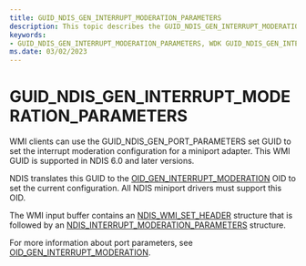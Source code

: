 ```yaml
---
title: GUID_NDIS_GEN_INTERRUPT_MODERATION_PARAMETERS
description: This topic describes the GUID_NDIS_GEN_INTERRUPT_MODERATION_PARAMETERS GUID for the NDIS WMI interface.
keywords:
- GUID_NDIS_GEN_INTERRUPT_MODERATION_PARAMETERS, WDK GUID_NDIS_GEN_INTERRUPT_MODERATION_PARAMETERS network drivers
ms.date: 03/02/2023
---
```


# GUID_NDIS_GEN_INTERRUPT_MODERATION_PARAMETERS

WMI clients can use the GUID_NDIS_GEN_PORT_PARAMETERS set GUID to set the interrupt moderation configuration for a miniport adapter. This WMI GUID is supported in NDIS 6.0 and later versions.

NDIS translates this GUID to the [OID_GEN_INTERRUPT_MODERATION](oid-gen-interrupt-moderation.md) OID to set the current configuration. All NDIS miniport drivers must support this OID.

The WMI input buffer contains an [NDIS_WMI_SET_HEADER](/windows-hardware/drivers/ddi/ntddndis/ns-ntddndis-_ndis_wmi_set_header) structure that is followed by an [NDIS_INTERRUPT_MODERATION_PARAMETERS](/windows-hardware/drivers/ddi/ntddndis/ns-ntddndis-_ndis_interrupt_moderation_parameters) structure.

For more information about port parameters, see [OID_GEN_INTERRUPT_MODERATION](oid-gen-interrupt-moderation.md).
